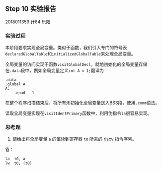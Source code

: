 ## Step 10 实验报告

2018011359 	计84 乐阳

### 实验过程

本阶段要求实现全局变量。类似于函数，我们引入专门的符号表`declaredGlobalTable`和`initializedGlobalTable`来处理全局变量。

全局变量的访问实现于函数`visitGlobalDecl`。就地初始化的全局变量存储在`.data`段中，例如全局变量定义`int A = 1;`翻译为

```assembly
.data
.global A
A:
	.quad	1
```

在整个程序扫描结束后，将所有未初始化全局变量送入BSS段，使用`.comm`语法。

读取全局变量实现在`visitIdentPrimary`函数中，利用伪指令`la`很容易实现。

### 思考题

1. 请给出将全局变量 `a` 的值读到寄存器 `t0` 所需的 riscv 指令序列。

答：

```assembly
la	t0, a
lw	t0, (t0)
```

